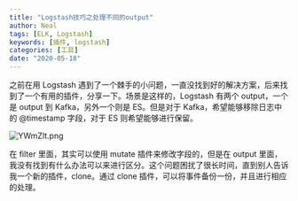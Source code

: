 ```yaml
---
title: "Logstash技巧之处理不同的output"
author: Neal
tags: [ELK, Logstash]
keywords: [插件, logstash]
categories: [工具]
date: "2020-05-18" 
---
```


之前在用 Logstash 遇到了一个棘手的小问题，一直没找到好的解决方案，后来找到了一个有用的插件，分享一下。场景是这样的，Logstash 有两个 output，一个是 output 到 Kafka，另外一个则是 ES。但是对于 Kafka，希望能够移除日志中的 @timestamp 字段，对于 ES 则希望能够进行保留。

![YWmZlt.png](https://s1.ax1x.com/2020/05/18/YWmZlt.png)

在 filter 里面，其实可以使用 mutate 插件来修改字段的，但是在 output 里面，我没有找到有什么办法可以来进行区分。这个问题困扰了很长时间，直到别人告诉我一个新的插件，clone。通过 clone 插件，可以将事件备份一份，并且进行相应的处理。
